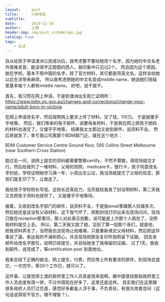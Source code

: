 ```yaml
---
layout:     post
title:      小孩改名
subtitle:   
date:       2019-11-10
author:     土猪
header-img: img/post_vicbdmlogo.jpg
catalog: true
tags:
    - 生活
---
```


自从给孩子申请澳洲公民成功后，就考虑要不要给她改个名字，因为她的中文名老外很难发音，能读得字正腔圆的西人，我印象中只见过2个。 而且因为这个原因，她在学校，基本不用中国的名字，除了官方材料，其它都是用英文名，这样会给她以后生活带来麻烦。 所以我考虑把她的中文名变成middle name，她说她们班级里基本每个人都有middle name。 好吧，说干就干。



首先，我习惯在网上申请，于是到澳洲出生死亡证明所：https://www.bdm.vic.gov.au/changes-and-corrections/change-your-name/adult-born-in-victoria

在网上申请改名字，然后按照网上要求上传了材料，交了钱，110刀。 于是就傻乎乎地等。  然后，我们等来的电子邮件，说要母亲材料，于是我在网上把孩子她妈的材料也递交了，又傻乎乎地等。 结果我太太那边又收到邮件，说资料不全。 然后哥就急了，幸亏我公司离那个BDM部门近，就在这个地方：


BDM Customer Service Centre
Ground floor, 595 Collins Street Melbourne
(near Southern Cross Station)



跑过去一问，说网上提交的资料都需要警察certify，不然不算数，得现场提交才行。然后给我列了一堆材料，父母的驾照，medicare卡，银行卡，孩子同意改名字的纸，学校证明她学习满一年，小孩出生公证，我当场就提交了父母的信息，那哥们就复印了下，让我走了。



我给孩子学校校长写信，这校长还真给力，当天就给我发了封证明材料，第二天我又去把孩子资料也提供了。 又是傻乎乎地等待。



接着，又收到改名字部门的邮件，说资料不全，于是我email里跟那人拉锯多次，然后她还是说没有父母材料，这下我气坏了，把那封信打印出来去现场问问，现场只能在reception那里问，那人对此表示抱歉，说可能是上次那个人疏忽了，没把我材料提交上去。
所以，第二天我又跑了趟，见到了第一回那个哥们，就是他，把我资料弄丢了，当然我也没现场让他难堪，只是重新递交父母材料，然后把这件事说了遍，表达我的不满和担心，并且现场把那张复印件拍照留下证据。 回去发邮件给改名字那位，说明已经提交，并且给她发了我保留的证据。  过了1天，我收到邮件，说完成了，等certification post 到我地址。  




我来总结下正确的做法，网上提交，付费，然后带上所有要求的原件，到现场去提交，一次完毕，等20个工作日，就可以了。




这件事，让我觉得土澳的政府里工作人员真是效率低啊，跟中国曾经那些政府里工作人员态度有得一拼，不过中国现在好多了，这里还是这样。 其实我们在这里跟很多政府人员打过交道，感觉好多都是人浮于事，不负责任，有很大改善空间（这句话说得官不官方，理不理智？）。



